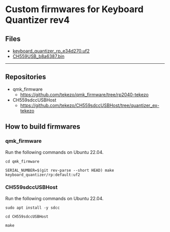# Custom firmwares for Keyboard Quantizer rev4

## Files

-   [keyboard_quantizer_rp_e34d270.uf2](files/keyboard_quantizer_rp_e34d270.uf2)
-   [CH559USB_b8a6387.bin](files/CH559USB_b8a6387.bin)

---

## Repositories

-   qmk_firmware
    -   <https://github.com/tekezo/qmk_firmware/tree/rp2040-tekezo>
-   CH559sdccUSBHost
    -   <https://github.com/tekezo/CH559sdccUSBHost/tree/quantizer_ex-tekezo>

## How to build firmwares

### qmk_firmware

Run the following commands on Ubuntu 22.04.

```shell
cd qmk_firmware

SERIAL_NUMBER=$(git rev-parse --short HEAD) make keyboard_quantizer/rp:default:uf2
```

### CH559sdccUSBHost

Run the following commands on Ubuntu 22.04.

```shell
sudo apt install -y sdcc

cd CH559sdccUSBHost

make
```
